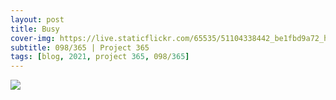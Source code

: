```yaml
---
layout: post
title: Busy
cover-img: https://live.staticflickr.com/65535/51104338442_be1fbd9a72_h.jpg
subtitle: 098/365 | Project 365
tags: [blog, 2021, project 365, 098/365]
---
```

<style>
  .intro-header.big-img {
    background-position:center 
  }
</style>
<p class="post-img-wrap">
  <img src="https://live.staticflickr.com/65535/51105350305_6dfde46f0f_h.jpg">
</p>
